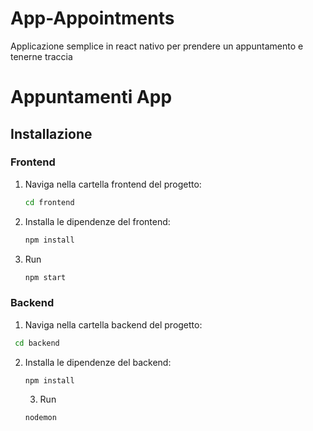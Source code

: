 # App-Appointments
Applicazione semplice in react nativo per prendere un appuntamento e tenerne traccia


# Appuntamenti App

## Installazione

### Frontend

1. Naviga nella cartella frontend del progetto:

   ```bash
   cd frontend
   ```
2. Installa le dipendenze del frontend:
   
   ```bash
   npm install
   ```
3. Run

   ```bash
   npm start
   ```

### Backend

1. Naviga nella cartella backend del progetto:
   
  ```bash
   cd backend
   ```
2. Installa le dipendenze del backend:

   ```bash
   npm install

   ```

   3. Run

   ```bash
   nodemon
   ```


   
